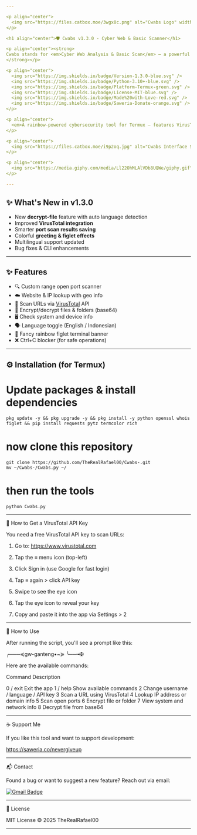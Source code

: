 ```yaml
---

<p align="center">
  <img src="https://files.catbox.moe/3wgx0c.png" alt="Cwabs Logo" width="150"/>
</p>

<h1 align="center">🛡️ Cwabs v1.3.0 - Cyber Web & Basic Scanner</h1>

<p align="center"><strong>
Cwabs stands for <em>Cyber Web Analysis & Basic Scan</em> — a powerful terminal-based cybersecurity toolkit built for mobile penetration testers using Termux.
</strong></p>

<p align="center">
  <img src="https://img.shields.io/badge/Version-1.3.0-blue.svg" />
  <img src="https://img.shields.io/badge/Python-3.10+-blue.svg" />
  <img src="https://img.shields.io/badge/Platform-Termux-green.svg" />
  <img src="https://img.shields.io/badge/License-MIT-blue.svg" />
  <img src="https://img.shields.io/badge/Made%20with-Love-red.svg" />
  <img src="https://img.shields.io/badge/Saweria-Donate-orange.svg" />
</p>

<p align="center">
  <em>A rainbow-powered cybersecurity tool for Termux — features VirusTotal scanning, port detection, encryption, IP lookup, and more.</em>
</p>

<p align="center">
  <img src="https://files.catbox.moe/i9p2oq.jpg" alt="Cwabs Interface Screenshot" width="600"/>
</p>

<p align="center">
  <img src="https://media.giphy.com/media/Ll22OhMLAlVDb8UQWe/giphy.gif" alt="Cwabs GIF" width="400"/>
</p>

---
```


## ✨ What's New in v1.3.0

- New **decrypt-file** feature with auto language detection  
- Improved **VirusTotal integration**  
- Smarter **port scan results saving**  
- Colorful **greeting & figlet effects**  
- Multilingual support updated  
- Bug fixes & CLI enhancements

---

## ✨ Features

- 🔍 Custom range open port scanner  
- ☁️ Website & IP lookup with geo info  
- 🦠 Scan URLs via [VirusTotal](https://www.virustotal.com/) API  
- 🔐 Encrypt/decrypt files & folders (base64)  
- 🖥️ Check system and device info  
- 🗣️ Language toggle (English / Indonesian)  
- 🌈 Fancy rainbow figlet terminal banner  
- ❌ Ctrl+C blocker (for safe operations)

---

## ⚙️ Installation (for Termux)


# Update packages & install dependencies 
```
pkg update -y && pkg upgrade -y && pkg install -y python openssl whois figlet && pip install requests pytz termcolor rich
```

# now clone this repository
```
git clone https://github.com/TheRealRafael00/Cwabs-.git
mv ~/Cwabs-/Cwabs.py ~/
```
# then run the tools 
```
python Cwabs.py
```
---

🔑 How to Get a VirusTotal API Key

You need a free VirusTotal API key to scan URLs:

1. Go to: https://www.virustotal.com


2. Tap the ≡ menu icon (top-left)


3. Click Sign in (use Google for fast login)


4. Tap ≡ again > click API key


5. Swipe to see the eye icon


6. Tap the eye icon to reveal your key


7. Copy and paste it into the app via Settings > 2




---

🧪 How to Use

After running the script, you'll see a prompt like this:

╭───≼gw-ganteng•~≽
╰──╼✠

Here are the available commands:

Command	Description

0 / exit	Exit the app
1 / help	Show available commands
2	Change username / language / API key
3	Scan a URL using VirusTotal
4	Lookup IP address or domain info
5	Scan open ports
6	Encrypt file or folder
7	View system and network info
8	Decrypt file from base64



---

☕ Support Me

If you like this tool and want to support development:


https://saweria.co/nevergiveup


---

📬 Contact

Found a bug or want to suggest a new feature?
Reach out via email:

[![Gmail Badge](https://img.shields.io/badge/Gmail-privacyisdignity@gmail.com-red?style=for-the-badge&logo=gmail&logoColor=white)](mailto:privacyisdignity@gmail.com)


---

📝 License

MIT License
© 2025 TheRealRafael00


---
